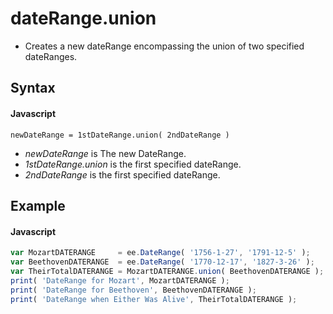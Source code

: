 # dateRange.union
- Creates a new dateRange encompassing the union of two specified dateRanges.

## Syntax

#### Javascript
```
newDateRange = 1stDateRange.union( 2ndDateRange )
```

- *newDateRange* is The new DateRange.
- *1stDateRange.union* is the first specified dateRange.
- *2ndDateRange* is the first specified dateRange.

## Example

#### Javascript
```javascript
var MozartDATERANGE     = ee.DateRange( '1756-1-27', '1791-12-5' );
var BeethovenDATERANGE  = ee.DateRange( '1770-12-17', '1827-3-26' );
var TheirTotalDATERANGE = MozartDATERANGE.union( BeethovenDATERANGE );
print( 'DateRange for Mozart', MozartDATERANGE );
print( 'DateRange for Beethoven', BeethovenDATERANGE );
print( 'DateRange when Either Was Alive', TheirTotalDATERANGE );
```

